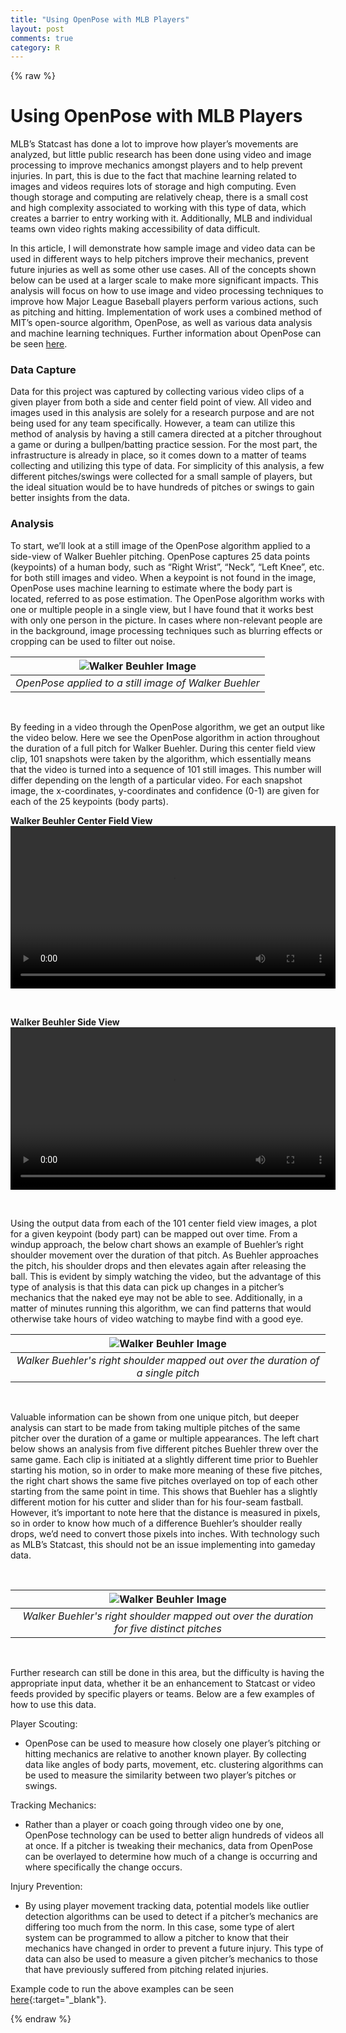 ```yaml
---
title: "Using OpenPose with MLB Players"
layout: post
comments: true
category: R
---
```


{% raw %}

# Using OpenPose with MLB Players

MLB’s Statcast has done a lot to improve how player’s movements are analyzed, but little public research has been done using video and image processing to improve mechanics amongst players and to help prevent injuries.  In part, this is due to the fact that machine learning related to images and videos requires lots of storage and high computing.  Even though storage and computing are relatively cheap, there is a small cost and high complexity associated to working with this type of data, which creates a barrier to entry working with it. Additionally, MLB and individual teams own video rights making accessibility of data difficult. 

In this article, I will demonstrate how sample image and video data can be used in different ways to help pitchers improve their mechanics, prevent future injuries as well as some other use cases. All of the concepts shown below can be used at a larger scale to make more significant impacts.  This analysis will focus on how to use image and video processing techniques to improve how Major League Baseball players perform various actions, such as pitching and hitting.  Implementation of work uses a combined method of MIT’s open-source algorithm, OpenPose, as well as various data analysis and machine learning techniques.  Further information about OpenPose can be seen [here](https://github.com/CMU-Perceptual-Computing-Lab/openpose).

  
### Data Capture

Data for this project was captured by collecting various video clips of a given player from both a side and center field point of view.  All video and images used in this analysis are solely for a research purpose and are not being used for any team specifically.  However, a team can utilize this method of analysis by having a still camera directed at a pitcher throughout a game or during a bullpen/batting practice session.  For the most part, the infrastructure is already in place, so it comes down to a matter of teams collecting and utilizing this type of data.  For simplicity of this analysis, a few different pitches/swings were collected for a small sample of players, but the ideal situation would be to have hundreds of pitches or swings to gain better insights from the data.
  
  
### Analysis 
To start, we’ll look at a still image of the OpenPose algorithm applied to a side-view of Walker Buehler pitching.  OpenPose captures 25 data points (keypoints) of a human body, such as “Right Wrist”, “Neck”, “Left Knee”, etc. for both still images and video.  When a keypoint is not found in the image, OpenPose uses machine learning to estimate where the body part is located, referred to as pose estimation. The OpenPose algorithm works with one or multiple people in a single view, but I have found that it works best with only one person in the picture. In cases where non-relevant people are in the background, image processing techniques such as blurring effects or cropping can be used to filter out noise.


| ![Walker Beuhler Image](/figure/2021-06-05-mlb-openpose/beuhler1.png) |
|:--:| 
| *OpenPose applied to a still image of Walker Buehler* | 
  
<br>

By feeding in a video through the OpenPose algorithm, we get an output like the video below.  Here we see the OpenPose algorithm in action throughout the duration of a full pitch for Walker Buehler. During this center field view clip, 101 snapshots were taken by the algorithm, which essentially means that the video is turned into a sequence of 101 still images.  This number will differ depending on the length of a particular video.  For each snapshot image, the x-coordinates, y-coordinates and confidence (0-1) are given for each of the 25 keypoints (body parts). 

<b>Walker Beuhler Center Field View</b>
<video width="520" controls>
<source src="/figure/2021-06-05-mlb-openpose/walker_beuhler2.mp4">
</video>  

<br>

<b>Walker Beuhler Side View</b>
<video width="520" controls>
<source src="/figure/2021-06-05-mlb-openpose/buehler_side_output.mp4">
</video>  

<br>
  
Using the output data from each of the 101 center field view images, a plot for a given keypoint (body part) can be mapped out over time.  From a windup approach, the below chart shows an example of Buehler’s right shoulder movement over the duration of that pitch.  As Buehler approaches the pitch, his shoulder drops and then elevates again after releasing the ball.  This is evident by simply watching the video, but the advantage of this type of analysis is that this data can pick up changes in a pitcher’s mechanics that the naked eye may not be able to see.  Additionally, in a matter of minutes running this algorithm, we can find patterns that would otherwise take hours of video watching to maybe find with a good eye.

| ![Walker Beuhler Image](/figure/2021-06-05-mlb-openpose/beuhler2.png) |
|:--:| 
| *Walker Buehler's right shoulder mapped out over the duration of a single pitch* |

<br>

Valuable information can be shown from one unique pitch, but deeper analysis can start to be made from taking multiple pitches of the same pitcher over the duration of a game or multiple appearances.  The left chart below shows an analysis from five different pitches Buehler threw over the same game.  Each clip is initiated at a slightly different time prior to Buehler starting his motion, so in order to make more meaning of these five pitches, the right chart shows the same five pitches overlayed on top of each other starting from the same point in time.  This shows that Buehler has a slightly different motion for his cutter and slider than for his four-seam fastball.  However, it’s important to note here that the distance is measured in pixels, so in order to know how much of a difference Buehler’s shoulder really drops, we’d need to convert those pixels into inches.  With technology such as MLB’s Statcast, this should not be an issue implementing into gameday data.

<br>

| ![Walker Beuhler Image](/figure/2021-06-05-mlb-openpose/beuhler5.png) |
|:--:| 
| *Walker Buehler's right shoulder mapped out over the duration for five distinct pitches* |

<br>

Further research can still be done in this area, but the difficulty is having the appropriate input data, whether it be an enhancement to Statcast or video feeds provided by specific players or teams.  Below are a few examples of how to use this data.

Player Scouting:
  - OpenPose can be used to measure how closely one player’s pitching or hitting mechanics are relative to another known player. By collecting data like angles of body parts, movement, etc. clustering algorithms can be used to measure the similarity between two player’s pitches or swings.


Tracking Mechanics:
  - Rather than a player or coach going through video one by one, OpenPose technology can be used to better align hundreds of videos all at once. If a pitcher is tweaking their mechanics, data from OpenPose can be overlayed to determine how much of a change is occurring and where specifically the change occurs.


Injury Prevention:
  - By using player movement tracking data, potential models like outlier detection algorithms can be used to detect if a pitcher’s mechanics are differing too much from the norm. In this case, some type of alert system can be programmed to allow a pitcher to know that their mechanics have changed in order to prevent a future injury. This type of data can also be used to measure a given pitcher’s mechanics to those that have previously suffered from pitching related injuries.


Example code to run the above examples can be seen [here](https://github.com/malteranalytics/malteranalytics.github.io/blob/master/research/OpenPose.ipynb){:target="_blank"}.



{% endraw %}

<script>
  (function(i,s,o,g,r,a,m){i['GoogleAnalyticsObject']=r;i[r]=i[r]||function(){
  (i[r].q=i[r].q||[]).push(arguments)},i[r].l=1*new Date();a=s.createElement(o),
  m=s.getElementsByTagName(o)[0];a.async=1;a.src=g;m.parentNode.insertBefore(a,m)
  })(window,document,'script','//www.google-analytics.com/analytics.js','ga');

  ga('create', 'UA-57468410-2', 'auto');
  ga('send', 'pageview');

</script>
